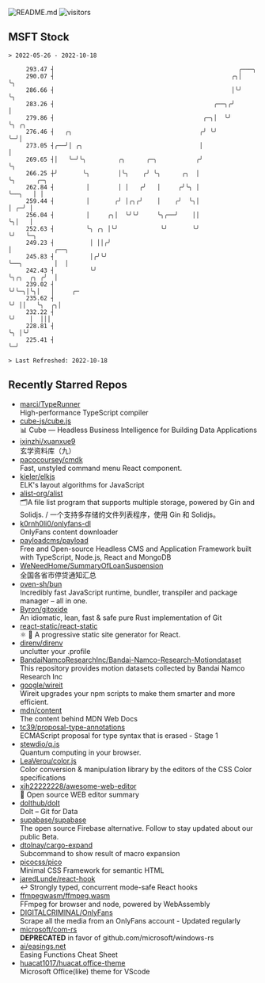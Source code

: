 ![README.md](https://github.com/Gerhut/Gerhut/workflows/README.md/badge.svg)
![visitors](https://visitors.vercel.app/Gerhut/Gerhut?token=8cf69d1f6813d272ef062726b6070c9be4ff72038cfe5a7ded7384a8da65d866)

## MSFT Stock

```
> 2022-05-26 - 2022-10-18

     293.47 ┤                                                    ╭───╮                                           
     290.07 ┤                                                  ╭╮│   ╰╮                                          
     286.66 ┤                                                  │╰╯    ╰╮                                         
     283.26 ┤                                             ╭──╮╭╯       │                                         
     279.86 ┤                                          ╭─╮│  ╰╯        ╰╮ ╭╮                                     
     276.46 ┤   ╭╮                                    ╭╯ ╰╯             ╰─╯│                                     
     273.05 ┤╭──╯│ ╭╮                                 │                    │                                     
     269.65 ┤│   ╰─╯╰╮         ╭╮      ╭─╮           ╭╯                    ╰╮                                    
     266.25 ┼╯       ╰╮        │╰╮    ╭╯ ╰╮      ╭╮  │                      ╰╮      ╭─╮                          
     262.84 ┤         │        │ │   ╭╯   │     ╭╯╰╮ │                       ╰──╮   │ │                          
     259.44 ┤         │       ╭╯ │╭╮╭╯    │    ╭╯  ╰╮│                          │ ╭─╯ │                          
     256.04 ┤         │     ╭╮│  ╰╯╰╯     ╰╮╭──╯    ││                          ╰╮│   │                          
     252.63 ┤         ╰╮ ╭╮ │╰╯            ╰╯       ╰╯                           ╰╯   ╰─╮                        
     249.23 ┤          │ ││╭╯                                                           │            ╭──╮        
     245.83 ┤          │╭╯╰╯                                                            ╰──╮         │  │        
     242.43 ┤          ╰╯                                                                  ╰╮╭╮  ╭╮ ╭╯  │        
     239.02 ┤                                                                               ╰╯╰─╮│╰╮│   │     ╭─ 
     235.62 ┤                                                                                   ╰╯ ││   ╰╮  ╭╮│  
     232.22 ┤                                                                                      ╰╯    │  │││  
     228.81 ┤                                                                                            ╰╮ │╰╯  
     225.41 ┤                                                                                             ╰─╯    

> Last Refreshed: 2022-10-18
```

## Recently Starred Repos

- [marcj/TypeRunner](https://github.com/marcj/TypeRunner)  
  High-performance TypeScript compiler
- [cube-js/cube.js](https://github.com/cube-js/cube.js)  
  📊  Cube — Headless Business Intelligence for Building Data Applications
- [ixinzhi/xuanxue9](https://github.com/ixinzhi/xuanxue9)  
  玄学资料库（九）
- [pacocoursey/cmdk](https://github.com/pacocoursey/cmdk)  
  Fast, unstyled command menu React component.
- [kieler/elkjs](https://github.com/kieler/elkjs)  
  ELK's layout algorithms for JavaScript
- [alist-org/alist](https://github.com/alist-org/alist)  
  🗂️A file list program that supports multiple storage, powered by Gin and Solidjs. / 一个支持多存储的文件列表程序，使用 Gin 和 Solidjs。
- [k0rnh0li0/onlyfans-dl](https://github.com/k0rnh0li0/onlyfans-dl)  
  OnlyFans content downloader
- [payloadcms/payload](https://github.com/payloadcms/payload)  
  Free and Open-source Headless CMS and Application Framework built with TypeScript, Node.js, React and MongoDB
- [WeNeedHome/SummaryOfLoanSuspension](https://github.com/WeNeedHome/SummaryOfLoanSuspension)  
  全国各省市停贷通知汇总
- [oven-sh/bun](https://github.com/oven-sh/bun)  
  Incredibly fast JavaScript runtime, bundler, transpiler and package manager – all in one.
- [Byron/gitoxide](https://github.com/Byron/gitoxide)  
  An idiomatic, lean, fast & safe pure Rust implementation of Git
- [react-static/react-static](https://github.com/react-static/react-static)  
  ⚛️ 🚀 A progressive static site generator for React.
- [direnv/direnv](https://github.com/direnv/direnv)  
  unclutter your .profile
- [BandaiNamcoResearchInc/Bandai-Namco-Research-Motiondataset](https://github.com/BandaiNamcoResearchInc/Bandai-Namco-Research-Motiondataset)  
  This repository provides motion datasets collected by Bandai Namco Research Inc
- [google/wireit](https://github.com/google/wireit)  
  Wireit upgrades your npm scripts to make them smarter and more efficient.
- [mdn/content](https://github.com/mdn/content)  
  The content behind MDN Web Docs
- [tc39/proposal-type-annotations](https://github.com/tc39/proposal-type-annotations)  
  ECMAScript proposal for type syntax that is erased - Stage 1
- [stewdio/q.js](https://github.com/stewdio/q.js)  
  Quantum computing in your browser.
- [LeaVerou/color.js](https://github.com/LeaVerou/color.js)  
  Color conversion & manipulation library by the editors of the CSS Color specifications
- [xjh22222228/awesome-web-editor](https://github.com/xjh22222228/awesome-web-editor)  
  🔨  Open source WEB editor summary
- [dolthub/dolt](https://github.com/dolthub/dolt)  
  Dolt – Git for Data
- [supabase/supabase](https://github.com/supabase/supabase)  
  The open source Firebase alternative. Follow to stay updated about our public Beta.
- [dtolnay/cargo-expand](https://github.com/dtolnay/cargo-expand)  
  Subcommand to show result of macro expansion
- [picocss/pico](https://github.com/picocss/pico)  
  Minimal CSS Framework for semantic HTML
- [jaredLunde/react-hook](https://github.com/jaredLunde/react-hook)  
  ↩ Strongly typed, concurrent mode-safe React hooks
- [ffmpegwasm/ffmpeg.wasm](https://github.com/ffmpegwasm/ffmpeg.wasm)  
  FFmpeg for browser and node, powered by WebAssembly
- [DIGITALCRIMINAL/OnlyFans](https://github.com/DIGITALCRIMINAL/OnlyFans)  
  Scrape all the media from an OnlyFans account - Updated regularly
- [microsoft/com-rs](https://github.com/microsoft/com-rs)  
  **DEPRECATED** in favor of github.com/microsoft/windows-rs
- [ai/easings.net](https://github.com/ai/easings.net)  
  Easing Functions Cheat Sheet
- [huacat1017/huacat.office-theme](https://github.com/huacat1017/huacat.office-theme)  
  Microsoft Office(like) theme for VScode
